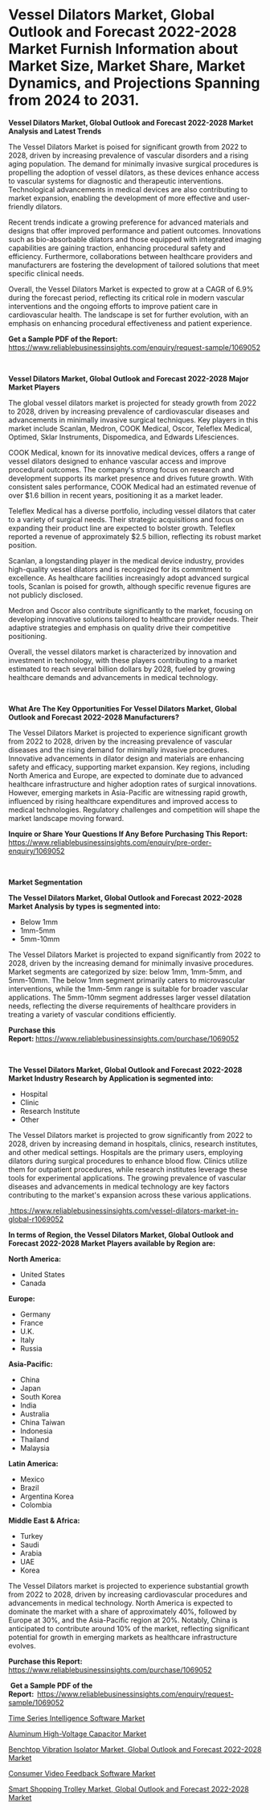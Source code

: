 <p><h1>Vessel Dilators Market, Global Outlook and Forecast 2022-2028 Market Furnish Information about Market Size, Market Share, Market Dynamics, and Projections Spanning from 2024 to 2031.</h1></p><p><strong>Vessel Dilators Market, Global Outlook and Forecast 2022-2028 Market Analysis and Latest Trends</strong></p>
<p><p>The Vessel Dilators Market is poised for significant growth from 2022 to 2028, driven by increasing prevalence of vascular disorders and a rising aging population. The demand for minimally invasive surgical procedures is propelling the adoption of vessel dilators, as these devices enhance access to vascular systems for diagnostic and therapeutic interventions. Technological advancements in medical devices are also contributing to market expansion, enabling the development of more effective and user-friendly dilators.</p><p>Recent trends indicate a growing preference for advanced materials and designs that offer improved performance and patient outcomes. Innovations such as bio-absorbable dilators and those equipped with integrated imaging capabilities are gaining traction, enhancing procedural safety and efficiency. Furthermore, collaborations between healthcare providers and manufacturers are fostering the development of tailored solutions that meet specific clinical needs.</p><p>Overall, the Vessel Dilators Market is expected to grow at a CAGR of 6.9% during the forecast period, reflecting its critical role in modern vascular interventions and the ongoing efforts to improve patient care in cardiovascular health. The landscape is set for further evolution, with an emphasis on enhancing procedural effectiveness and patient experience.</p></p>
<p><strong>Get a Sample PDF of the Report:&nbsp;</strong> <a href="https://www.reliablebusinessinsights.com/enquiry/request-sample/1069052?utm_campaign=1119&utm_medium=2&utm_source=Github&utm_content=ia&utm_term=02102024&utm_id=vessel-dilators-market-global-outlook-and-forecast-2022-2028">https://www.reliablebusinessinsights.com/enquiry/request-sample/1069052</a></p>
<p>&nbsp;</p>
<p><strong>Vessel Dilators Market, Global Outlook and Forecast 2022-2028 Major Market Players</strong></p>
<p><p>The global vessel dilators market is projected for steady growth from 2022 to 2028, driven by increasing prevalence of cardiovascular diseases and advancements in minimally invasive surgical techniques. Key players in this market include Scanlan, Medron, COOK Medical, Oscor, Teleflex Medical, Optimed, Sklar Instruments, Dispomedica, and Edwards Lifesciences.</p><p>COOK Medical, known for its innovative medical devices, offers a range of vessel dilators designed to enhance vascular access and improve procedural outcomes. The company's strong focus on research and development supports its market presence and drives future growth. With consistent sales performance, COOK Medical had an estimated revenue of over $1.6 billion in recent years, positioning it as a market leader.</p><p>Teleflex Medical has a diverse portfolio, including vessel dilators that cater to a variety of surgical needs. Their strategic acquisitions and focus on expanding their product line are expected to bolster growth. Teleflex reported a revenue of approximately $2.5 billion, reflecting its robust market position.</p><p>Scanlan, a longstanding player in the medical device industry, provides high-quality vessel dilators and is recognized for its commitment to excellence. As healthcare facilities increasingly adopt advanced surgical tools, Scanlan is poised for growth, although specific revenue figures are not publicly disclosed.</p><p>Medron and Oscor also contribute significantly to the market, focusing on developing innovative solutions tailored to healthcare provider needs. Their adaptive strategies and emphasis on quality drive their competitive positioning.</p><p>Overall, the vessel dilators market is characterized by innovation and investment in technology, with these players contributing to a market estimated to reach several billion dollars by 2028, fueled by growing healthcare demands and advancements in medical technology.</p></p>
<p>&nbsp;</p>
<p><strong>What Are The Key Opportunities For Vessel Dilators Market, Global Outlook and Forecast 2022-2028 Manufacturers?</strong></p>
<p><p>The Vessel Dilators Market is projected to experience significant growth from 2022 to 2028, driven by the increasing prevalence of vascular diseases and the rising demand for minimally invasive procedures. Innovative advancements in dilator design and materials are enhancing safety and efficacy, supporting market expansion. Key regions, including North America and Europe, are expected to dominate due to advanced healthcare infrastructure and higher adoption rates of surgical innovations. However, emerging markets in Asia-Pacific are witnessing rapid growth, influenced by rising healthcare expenditures and improved access to medical technologies. Regulatory challenges and competition will shape the market landscape moving forward.</p></p>
<p><strong>Inquire or Share Your Questions If Any Before Purchasing This Report:</strong> <a href="https://www.reliablebusinessinsights.com/enquiry/pre-order-enquiry/1069052?utm_campaign=1119&utm_medium=2&utm_source=Github&utm_content=ia&utm_term=02102024&utm_id=vessel-dilators-market-global-outlook-and-forecast-2022-2028">https://www.reliablebusinessinsights.com/enquiry/pre-order-enquiry/1069052</a></p>
<p>&nbsp;</p>
<p><strong>Market Segmentation</strong></p>
<p><strong>The Vessel Dilators Market, Global Outlook and Forecast 2022-2028 Market Analysis by types is segmented into:</strong></p>
<p><ul><li>Below 1mm</li><li>1mm-5mm</li><li>5mm-10mm</li></ul></p>
<p><p>The Vessel Dilators Market is projected to expand significantly from 2022 to 2028, driven by the increasing demand for minimally invasive procedures. Market segments are categorized by size: below 1mm, 1mm-5mm, and 5mm-10mm. The below 1mm segment primarily caters to microvascular interventions, while the 1mm-5mm range is suitable for broader vascular applications. The 5mm-10mm segment addresses larger vessel dilatation needs, reflecting the diverse requirements of healthcare providers in treating a variety of vascular conditions efficiently.</p></p>
<p><strong>Purchase this Report:&nbsp;</strong><a href="https://www.reliablebusinessinsights.com/purchase/1069052?utm_campaign=1119&utm_medium=2&utm_source=Github&utm_content=ia&utm_term=02102024&utm_id=vessel-dilators-market-global-outlook-and-forecast-2022-2028">https://www.reliablebusinessinsights.com/purchase/1069052</a></p>
<p>&nbsp;</p>
<p><strong>The Vessel Dilators Market, Global Outlook and Forecast 2022-2028 Market Industry Research by Application is segmented into:</strong></p>
<p><ul><li>Hospital</li><li>Clinic</li><li>Research Institute</li><li>Other</li></ul></p>
<p><p>The Vessel Dilators market is projected to grow significantly from 2022 to 2028, driven by increasing demand in hospitals, clinics, research institutes, and other medical settings. Hospitals are the primary users, employing dilators during surgical procedures to enhance blood flow. Clinics utilize them for outpatient procedures, while research institutes leverage these tools for experimental applications. The growing prevalence of vascular diseases and advancements in medical technology are key factors contributing to the market's expansion across these various applications.</p></p>
<p><a href="https://www.reliablebusinessinsights.com/vessel-dilators-market-in-global-r1069052?utm_campaign=1119&utm_medium=2&utm_source=Github&utm_content=ia&utm_term=02102024&utm_id=vessel-dilators-market-global-outlook-and-forecast-2022-2028">&nbsp;https://www.reliablebusinessinsights.com/vessel-dilators-market-in-global-r1069052</a></p>
<p><strong>In terms of Region, the Vessel Dilators Market, Global Outlook and Forecast 2022-2028 Market Players available by Region are:</strong></p>
<p>
    <p> <strong> North America: </strong>
        <ul>
            <li>United States</li>
            <li>Canada</li>
        </ul>
        </p> 
    <p> <strong> Europe: </strong>
        <ul>
            <li>Germany</li>
            <li>France</li>
            <li>U.K.</li>
            <li>Italy</li>
            <li>Russia</li>
        </ul>
        </p> 
    <p> <strong> Asia-Pacific: </strong>
        <ul>
            <li>China</li>
            <li>Japan</li>
            <li>South Korea</li>
            <li>India</li>
            <li>Australia</li>
            <li>China Taiwan</li>
            <li>Indonesia</li>
            <li>Thailand</li>
            <li>Malaysia</li>
        </ul>
        </p> 
    <p> <strong> Latin America: </strong>
        <ul>
            <li>Mexico</li>
            <li>Brazil</li>
            <li>Argentina Korea</li>
            <li>Colombia</li>
        </ul>
        </p> 
    <p> <strong> Middle East & Africa: </strong>
        <ul>
            <li>Turkey</li>
            <li>Saudi</li>
            <li>Arabia</li>
            <li>UAE</li>
            <li>Korea</li>
        </ul>
    </p>
    </p>
<p><p>The Vessel Dilators market is projected to experience substantial growth from 2022 to 2028, driven by increasing cardiovascular procedures and advancements in medical technology. North America is expected to dominate the market with a share of approximately 40%, followed by Europe at 30%, and the Asia-Pacific region at 20%. Notably, China is anticipated to contribute around 10% of the market, reflecting significant potential for growth in emerging markets as healthcare infrastructure evolves.</p></p>
<p><strong>Purchase this Report: </strong><a href="https://www.reliablebusinessinsights.com/purchase/1069052?utm_campaign=1119&utm_medium=2&utm_source=Github&utm_content=ia&utm_term=02102024&utm_id=vessel-dilators-market-global-outlook-and-forecast-2022-2028">https://www.reliablebusinessinsights.com/purchase/1069052</a></p>
<p>&nbsp;<strong>Get a Sample PDF of the Report:&nbsp;&nbsp;</strong><a href="https://www.reliablebusinessinsights.com/enquiry/request-sample/1069052?utm_campaign=1119&utm_medium=2&utm_source=Github&utm_content=ia&utm_term=02102024&utm_id=vessel-dilators-market-global-outlook-and-forecast-2022-2028">https://www.reliablebusinessinsights.com/enquiry/request-sample/1069052</a></p>
<p><strong></strong></p>
<p><p><a href="https://www.linkedin.com/pulse/future-innovation-global-time-series-intelligence-software-puv1f?utm_campaign=1119&utm_medium=2&utm_source=Github&utm_content=ia&utm_term=02102024&utm_id=vessel-dilators-market-global-outlook-and-forecast-2022-2028">Time Series Intelligence Software Market</a></p><p><a href="https://issuu.com/reportprime-2/docs/aluminum-high-voltage-capacitor-mar_753662c153f2f4?utm_campaign=1119&utm_medium=2&utm_source=Github&utm_content=ia&utm_term=02102024&utm_id=vessel-dilators-market-global-outlook-and-forecast-2022-2028">Aluminum High-Voltage Capacitor Market</a></p><p><a href="https://github.com/Dritamusajz475/Market-Research-Report-List-1/blob/main/benchtop-vibration-isolator-market-global-outlook-and-forecast-2022-2028-market.md?utm_campaign=1119&utm_medium=2&utm_source=Github&utm_content=ia&utm_term=02102024&utm_id=vessel-dilators-market-global-outlook-and-forecast-2022-2028">Benchtop Vibration Isolator Market, Global Outlook and Forecast 2022-2028 Market</a></p><p><a href="https://www.linkedin.com/pulse/mapping-consumer-video-feedback-software-market-trends-challenges-har4f?utm_campaign=1119&utm_medium=2&utm_source=Github&utm_content=ia&utm_term=02102024&utm_id=vessel-dilators-market-global-outlook-and-forecast-2022-2028">Consumer Video Feedback Software Market</a></p><p><a href="https://github.com/JavierDDowns/Market-Research-Report-List-1/blob/main/smart-shopping-trolley-market-global-outlook-and-forecast-2022-2028-market.md?utm_campaign=1119&utm_medium=2&utm_source=Github&utm_content=ia&utm_term=02102024&utm_id=vessel-dilators-market-global-outlook-and-forecast-2022-2028">Smart Shopping Trolley Market, Global Outlook and Forecast 2022-2028 Market</a></p></p>